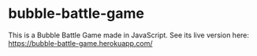 # bubble-battle-game
This is a Bubble Battle Game made in JavaScript. See its live version here: https://bubble-battle-game.herokuapp.com/

